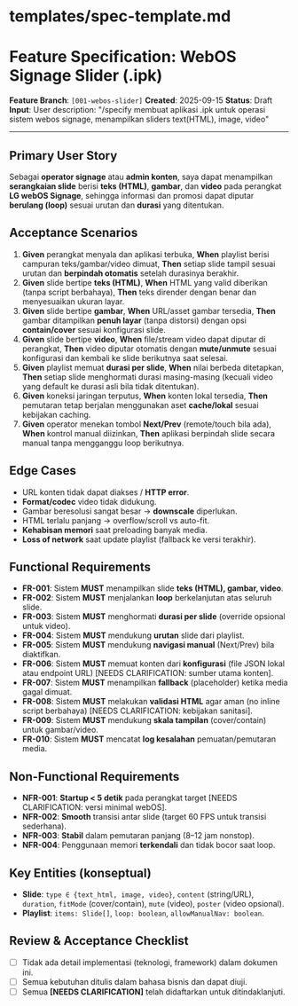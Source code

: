 # templates/spec-template.md

# Feature Specification: WebOS Signage Slider (.ipk)

**Feature Branch**: `[001-webos-slider]`
**Created**: 2025-09-15
**Status**: Draft
**Input**: User description: "/specify membuat aplikasi .ipk untuk operasi sistem webos signage, menampilkan sliders text(HTML), image, video"

---

## Primary User Story

Sebagai **operator signage** atau **admin konten**, saya dapat menampilkan **serangkaian slide** berisi **teks (HTML)**, **gambar**, dan **video** pada perangkat **LG webOS Signage**, sehingga informasi dan promosi dapat diputar **berulang (loop)** sesuai urutan dan **durasi** yang ditentukan.

## Acceptance Scenarios

1. **Given** perangkat menyala dan aplikasi terbuka, **When** playlist berisi campuran teks/gambar/video dimuat, **Then** setiap slide tampil sesuai urutan dan **berpindah otomatis** setelah durasinya berakhir.
2. **Given** slide bertipe **teks (HTML)**, **When** HTML yang valid diberikan (tanpa script berbahaya), **Then** teks dirender dengan benar dan menyesuaikan ukuran layar.
3. **Given** slide bertipe **gambar**, **When** URL/asset gambar tersedia, **Then** gambar ditampilkan **penuh layar** (tanpa distorsi) dengan opsi **contain/cover** sesuai konfigurasi slide.
4. **Given** slide bertipe **video**, **When** file/stream video dapat diputar di perangkat, **Then** video diputar otomatis dengan **mute/unmute** sesuai konfigurasi dan kembali ke slide berikutnya saat selesai.
5. **Given** playlist memuat **durasi per slide**, **When** nilai berbeda ditetapkan, **Then** setiap slide menghormati durasi masing-masing (kecuali video yang default ke durasi asli bila tidak ditentukan).
6. **Given** koneksi jaringan terputus, **When** konten lokal tersedia, **Then** pemutaran tetap berjalan menggunakan aset **cache/lokal** sesuai kebijakan caching.
7. **Given** operator menekan tombol **Next/Prev** (remote/touch bila ada), **When** kontrol manual diizinkan, **Then** aplikasi berpindah slide secara manual tanpa mengganggu loop berikutnya.

## Edge Cases

* URL konten tidak dapat diakses / **HTTP error**.
* **Format/codec** video tidak didukung.
* Gambar beresolusi sangat besar → **downscale** diperlukan.
* HTML terlalu panjang → overflow/scroll vs auto-fit.
* **Kehabisan memori** saat preloading banyak media.
* **Loss of network** saat update playlist (fallback ke versi terakhir).

## Functional Requirements

* **FR-001**: Sistem **MUST** menampilkan slide **teks (HTML), gambar, video**.
* **FR-002**: Sistem **MUST** menjalankan **loop** berkelanjutan atas seluruh slide.
* **FR-003**: Sistem **MUST** menghormati **durasi per slide** (override opsional untuk video).
* **FR-004**: Sistem **MUST** mendukung **urutan** slide dari playlist.
* **FR-005**: Sistem **MUST** mendukung **navigasi manual** (Next/Prev) bila diaktifkan.
* **FR-006**: Sistem **MUST** memuat konten dari **konfigurasi** (file JSON lokal atau endpoint URL) \[NEEDS CLARIFICATION: sumber utama konten].
* **FR-007**: Sistem **MUST** menampilkan **fallback** (placeholder) ketika media gagal dimuat.
* **FR-008**: Sistem **MUST** melakukan **validasi HTML** agar aman (no inline script berbahaya) \[NEEDS CLARIFICATION: kebijakan sanitasi].
* **FR-009**: Sistem **MUST** mendukung **skala tampilan** (cover/contain) untuk gambar/video.
* **FR-010**: Sistem **MUST** mencatat **log kesalahan** pemuatan/pemutaran media.

## Non-Functional Requirements

* **NFR-001**: **Startup < 5 detik** pada perangkat target \[NEEDS CLARIFICATION: versi minimal webOS].
* **NFR-002**: **Smooth** transisi antar slide (target 60 FPS untuk transisi sederhana).
* **NFR-003**: **Stabil** dalam pemutaran panjang (8–12 jam nonstop).
* **NFR-004**: Penggunaan memori **terkendali** dan tidak bocor saat loop.

## Key Entities (konseptual)

* **Slide**: `type ∈ {text_html, image, video}`, `content` (string/URL), `duration`, `fitMode` (cover/contain), `mute` (video), `poster` (video opsional).
* **Playlist**: `items: Slide[]`, `loop: boolean`, `allowManualNav: boolean`.

## Review & Acceptance Checklist

* [ ] Tidak ada detail implementasi (teknologi, framework) dalam dokumen ini.
* [ ] Semua kebutuhan ditulis dalam bahasa bisnis dan dapat diuji.
* [ ] Semua **\[NEEDS CLARIFICATION]** telah didaftarkan untuk ditindaklanjuti.